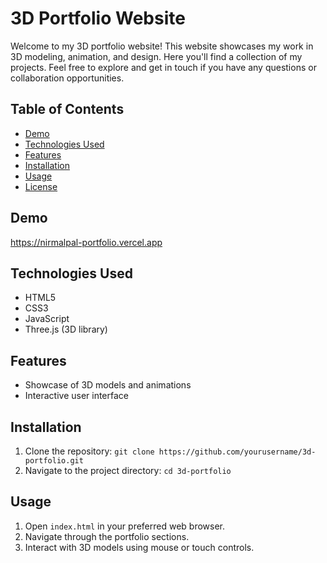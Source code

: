 # 3D Portfolio Website

Welcome to my 3D portfolio website! This website showcases my work in 3D modeling, animation, and design. Here you'll find a collection of my projects. Feel free to explore and get in touch if you have any questions or collaboration opportunities.

## Table of Contents
- [Demo](#demo)
- [Technologies Used](#technologies-used)
- [Features](#features)
- [Installation](#installation)
- [Usage](#usage)
- [License](#license)

## Demo
https://nirmalpal-portfolio.vercel.app

## Technologies Used
- HTML5
- CSS3
- JavaScript
- Three.js (3D library)

## Features
- Showcase of 3D models and animations
- Interactive user interface

## Installation
1. Clone the repository: `git clone https://github.com/yourusername/3d-portfolio.git`
2. Navigate to the project directory: `cd 3d-portfolio`

## Usage
1. Open `index.html` in your preferred web browser.
2. Navigate through the portfolio sections.
3. Interact with 3D models using mouse or touch controls.

